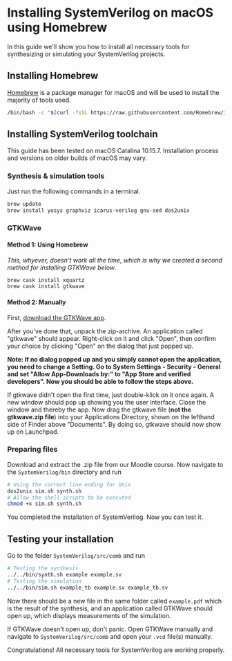 # Installing SystemVerilog on macOS using Homebrew

In this guide we'll show you how to install all necessary tools for synthesizing or simulating your SystemVerilog projects.

## Installing Homebrew
[Homebrew](https://brew.sh/index_de) is a package manager for macOS and will be used to install the majority of tools used.

```sh
/bin/bash -c "$(curl -fsSL https://raw.githubusercontent.com/Homebrew/install/master/install.sh)" 
```

## Installing SystemVerilog toolchain

This guide has been tested on macOS Catalina 10.15.7. Installation process and versions on older builds of macOS may vary.

### Synthesis & simulation tools
Just run the following commands in a terminal.
```sh
brew update
brew install yosys graphviz icarus-verilog gnu-sed dos2unix
```

### GTKWave
#### Method 1: Using Homebrew
*This, whyever, doesn't work all the time, which is why we created a second method for installing GTKWave below*.

```sh
brew cask install xquartz
brew cask install gtkwave
```


#### Method 2: Manually
First, [download the GTKWave app](https://netcologne.dl.sourceforge.net/project/gtkwave/gtkwave-3.3.107-osx-app/gtkwave.zip).

After you've done that, unpack the zip-archive. An application called "gtkwave" should appear. Right-click on it and click "Open", then confirm your choice by clicking "Open" on the dialog that just popped up.

**Note: If no dialog popped up and you simply cannot open the application, you need to change a Setting. Go to System Settings - Security - General and set "Allow App-Downloads by:" to "App Store and verified developers". Now you should be able to follow the steps above.**

If gtkwave didn't open the first time, just double-klick on it once again. A new window should pop up showing you the user interface. Close the window and thereby the app. Now drag the gtkwave file (**not the gtkwave.zip file**) into your Applications Directory, shown on the lefthand side of Finder above "Documents". By doing so, gtkwave should now show up on Launchpad.


### Preparing files
Download and extract the .zip file from our Moodle course.
Now navigate to the `SystemVerilog/bin` directory and run
```sh
# Using the correct line ending for Unix
dos2unix sim.sh synth.sh
# Allow the shell scripts to be executed
chmod +x sim.sh synth.sh
```

You completed the installation of SystemVerilog. Now you can test it.

## Testing your installation

Go to the folder `SystemVerilog/src/comb` and run
```sh
# Testing the synthesis
../../bin/synth.sh example example.sv
# Testing the simulation
../../bin/sim.sh example_tb example.sv example_tb.sv
```

Now there should be a new file in the same folder called `example.pdf` which is the result of the synthesis, 
and an application called GTKWave should open up, which displays measurements of the simulation.

If GTKWave doesn't open up, don't panic. Open GTKWave manually and navigate to `SystemVerilog/src/comb` and open your `.vcd` file(s) manually. 

Congratulations! All necessary tools for SystemVerilog are working properly.
